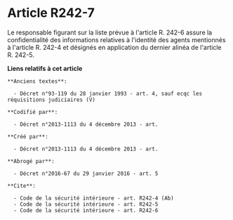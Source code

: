 # Article R242-7

Le responsable figurant sur la liste prévue à l'article R. 242-6 assure la confidentialité des informations relatives à
l'identité des agents mentionnés à l'article R. 242-4 et désignés en application du dernier alinéa de l'article R. 242-5.

**Liens relatifs à cet article**

	**Anciens textes**:

	  - Décret n°93-119 du 28 janvier 1993 - art. 4, sauf ecqc les réquisitions judiciaires (V)

	**Codifié par**:

	  - Décret n°2013-1113 du 4 décembre 2013 - art.

	**Créé par**:

	  - Décret n°2013-1113 du 4 décembre 2013 - art.

	**Abrogé par**:

	  - Décret n°2016-67 du 29 janvier 2016 - art. 5

	**Cite**:

	  - Code de la sécurité intérieure - art. R242-4 (Ab)
	  - Code de la sécurité intérieure - art. R242-5
	  - Code de la sécurité intérieure - art. R242-6
